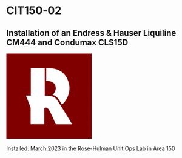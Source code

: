 # CIT150-02
## Installation of an Endress & Hauser Liquiline CM444 and Condumax CLS15D

![Rose-Hulman Logo](https://raw.githubusercontent.com/henthornlab/ProcessAnalytics/master/RHITlogo.png)

Installed: March 2023 in the Rose-Hulman Unit Ops Lab in Area 150

